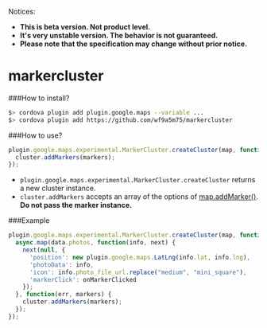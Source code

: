 Notices:
- **This is beta version. Not product level.**
- **It's very unstable version.  The behavior is not guaranteed.**
- **Please note that the specification may change without prior notice.**

markercluster
=============

###How to install?
```bash
$> cordova plugin add plugin.google.maps --variable ...
$> cordova plugin add https://github.com/wf9a5m75/markercluster
```

###How to use?
```js
plugin.google.maps.experimental.MarkerCluster.createCluster(map, function(cluster) {
  cluster.addMarkers(markers);
});
```

- `plugin.google.maps.experimental.MarkerCluster.createCluster` returns a new cluster instance.
- `cluster.addMarkers` accepts an array of the options of [map.addMarker()](https://github.com/wf9a5m75/phonegap-googlemaps-plugin/wiki/Marker). **Do not pass the marker instance.**


###Example
```js
plugin.google.maps.experimental.MarkerCluster.createCluster(map, function(cluster) {
  async.map(data.photos, function(info, next) {
    next(null, {
      'position': new plugin.google.maps.LatLng(info.lat, info.lng),
      'photoData': info,
      'icon': info.photo_file_url.replace("medium", "mini_square"),
      'markerClick': onMarkerClicked
    });
  }, function(err, markers) {
    cluster.addMarkers(markers);
  });
});
```
